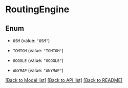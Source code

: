 # RoutingEngine

## Enum


* `OSM` (value: `"OSM"`)

* `TOMTOM` (value: `"TOMTOM"`)

* `GOOGLE` (value: `"GOOGLE"`)

* `ANYMAP` (value: `"ANYMAP"`)


[[Back to Model list]](../README.md#documentation-for-models) [[Back to API list]](../README.md#documentation-for-api-endpoints) [[Back to README]](../README.md)


